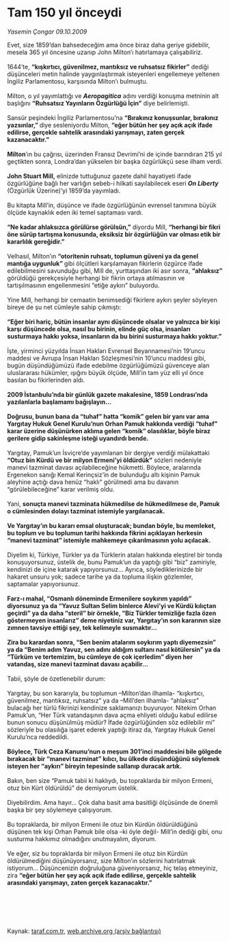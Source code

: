 # Tam 150 yıl önceydi

*Yasemin Çongar 09.10.2009*

<div class="taraf_structure_2col_1zq">
<div class="margen_n">



 <p>Evet, size 1859’dan bahsedeceğim ama önce biraz daha geriye gidebilir, mesela 365 yıl öncesine uzanıp John Milton’ı hatırlamaya çalışabiliriz. <br/><br/>1644’te, <b>“kışkırtıcı, güvenilmez, mantıksız ve ruhsatsız fikirler”</b> dediği düşünceleri metin halinde yaygınlaştırmak isteyenleri engellemeye yeltenen İngiliz Parlamentosu, karşısında Milton’ı bulmuştu. <br/><br/>Milton, o yıl yayımlattığı ve <b><i>Aeropagitica</i></b> adını verdiği konuşma metninin alt başlığını <b>“Ruhsatsız Yayınların Özgürlüğü İçin”</b> diye belirlemişti. <br/><br/>Sansür peşindeki İngiliz Parlamentosu’na <b>“Bırakınız konuşsunlar, bırakınız yazsınlar,” </b>diye sesleniyordu Milton, <b>“eğer bütün her şey açık açık ifade edilirse, gerçekle sahtelik arasındaki yarışmayı, zaten gerçek kazanacaktır.” </b><b><br/><br/>Milton</b>’ın bu çağrısı, üzerinden Fransız Devrimi’ni de içinde barındıran 215 yıl geçtikten sonra, Londra’dan yükselen bir başka özgürlükçü sese ilham verdi. <b><br/><br/>John Stuart Mill,</b> elinizde tuttuğunuz gazete dahil hayatiyeti ifade özgürlüğüne bağlı her varlığın sebeb-i hilkati sayılabilecek eseri <b><i>On Liberty</i></b> (Özgürlük Üzerine)’yi 1859’da yayımladı. <br/><br/>Bu kitapta Mill’in, düşünce ve ifade özgürlüğünün evrensel tanımına büyük ölçüde kaynaklık eden iki temel saptaması vardı. <b><br/><br/>“Ne kadar ahlaksızca görülürse görülsün,”</b> diyordu Mill, <b>“herhangi bir fikri öne sürüp tartışma konusunda, eksiksiz bir özgürlüğün var olması etik bir kararlılık gereğidir.”</b> <br/><br/>Velhasıl, Milton’ın <b>“otoritenin ruhsatı, toplumun güveni ya da genel mantığa uygunluk” </b>gibi ölçütleri karşılamayan fikirlerin özgürce ifade edilebilmesini savunduğu gibi, Mill de, yurttaşından iki asır sonra, <b>“ahlaksız” </b>görüldüğü gerekçesiyle herhangi bir fikrin ortaya atılmasının ve tartışılmasının engellenmesini “etiğe aykırı” buluyordu. <br/><br/>Yine Mill, herhangi bir cemaatin benimsediği fikirlere aykırı şeyler söyleyen bireye de şu net cümleyle sahip çıkmıştı: <b><br/><br/>“Eğer biri hariç, bütün insanlar aynı düşüncede olsalar ve yalnızca bir kişi karşı düşüncede olsa, nasıl bu birinin, elinde güç olsa, insanları susturmaya hakkı yoksa, insanların da bu birini susturmaya hakkı yoktur.”</b> <br/><br/>İşte, yirminci yüzyılda İnsan Hakları Evrensel Beyannamesi’nin 19’uncu maddesi ve Avrupa İnsan Hakları Sözleşmesi’nin 10’uncu maddesi gibi, bugün düşündüğümüzü ifade edebilme özgürlüğümüzü güvenceye alan uluslararası hükümler, ışığını büyük ölçüde, Mill’in tam yüz elli yıl önce basılan bu fikirlerinden aldı. <b><br/><br/>2009 İstanbulu’nda bir günlük gazete makalesine, 1859 Londrası’nda yazılanlarla başlamamı bağışlayın...</b> <b><br/><br/>Doğrusu, bunun bana da “tuhaf” hatta “komik” gelen bir yanı var ama Yargıtay Hukuk Genel Kurulu’nun Orhan Pamuk hakkında verdiği “tuhaf” karar üzerine düşünürken aklıma gelen “komik” olasılıklar, böyle biraz gerilere gidip sakinleşme isteği uyandırdı bende.</b> <br/><br/>Yargıtay, Pamuk’un İsviçre’de yayımlanan bir dergiye verdiği mülakattaki <b>“Otuz bin Kürdü ve bir milyon Ermeni’yi öldürdük”</b> sözleri nedeniyle manevi tazminat davası açılabileceğine hükmetti. Böylece, aralarında Ergenekon sanığı Kemal Kerinçsiz’in de bulunduğu altı kişinin Pamuk aleyhine açtığı dava henüz “haklı” görülmedi ama bu davanın “görülebileceğine” karar verilmiş oldu. <br/><br/>Yani, <b>sonuçta manevi tazminata hükmedilse de hükmedilmese de, Pamuk o cümlesinden dolayı tazminat istemiyle yargılanacak.</b> <b><br/><br/>Ve Yargıtay’ın bu kararı emsal oluşturacak; bundan böyle, bu memleket, bu toplum ve bu toplumun tarihi hakkında fikrini açıklayan herkesin “manevi tazminat” istemiyle mahkemeye çıkarılmasının yolu açılacak.</b> <br/><br/>Diyelim ki, Türkiye, Türkler ya da Türklerin ataları hakkında eleştirel bir tonda konuşuyorsunuz, üstelik de, bunu Pamuk’un da yaptığı gibi “biz” zamiriyle, kendinizi de içine katarak yapıyorsunuz... Ayrıca, söylediklerinizde bir hakaret unsuru yok; sadece tarihe ya da topluma ilişkin gözlemler, saptamalar yapıyorsunuz. <b><br/><br/>Farz-ı mahal, “Osmanlı döneminde Ermenilere soykırım yapıldı” diyorsunuz ya da “Yavuz Sultan Selim binlerce Alevi’yi ve Kürdü kılıçtan geçirdi” ya da daha “steril” bir örnekle, “Biz Türkler temizliğe fazla özen göstermeyen insanlarız” deme niyetiniz var, Yargıtay’ın son kararının size zımnen tavsiye ettiği şey, tek kelimeyle susmaktır...</b> <b><br/><br/>Zira bu karardan sonra, “Sen benim atalarım soykırım yaptı diyemezsin” ya da “Benim adım Yavuz, sen adını aldığım sultanı nasıl kötülersin” ya da “Türküm ve tertemizim, bu cümleye de çok içerledim” diyen her vatandaş, size manevi tazminat davası açabilir...</b> <br/><br/>Tabii, şöyle de özetlenebilir durum: <br/><br/>Yargıtay, bu son kararıyla, bu toplumun –Milton’dan ilhamla- “kışkırtıcı, güvenilmez, mantıksız, ruhsatsız” ya da –Mill’den ilhamla- “ahlaksız” bulacağı her türlü fikrinizi kendinize saklamanızı buyuruyor. Nitekim Orhan Pamuk’un, “Her Türk vatandaşının dava açma ehliyeti olduğu kabul edilirse bunun sonucu düşünülmüş müdür? İfade özgürlüğünden söz edilebilir mi” sözleriyle bu olasılığa işaret ederek yaptığı itiraz da, Yargıtay Hukuk Genel Kurulu’nca reddedildi. <b><br/><br/>Böylece, Türk Ceza Kanunu’nun o meşum 301’inci maddesini bile gölgede bırakacak bir “manevi tazminat” kılıcı, bu ülkede düşündüğünü söylemek isteyen her “aykırı” bireyin tepesinde sallanıp duracak artık.</b> <br/><br/>Bakın, ben size “Pamuk tabii ki haklıydı, bu topraklarda bir milyon Ermeni, otuz bin Kürt öldürüldü” de demiyorum üstelik. <br/><br/>Diyebilirdim. Ama hayır... Çok daha basit ama basitliği ölçüsünde de önemli başka bir şey söylemeye çalışıyorum. <br/><br/>Bu topraklarda, bir milyon Ermeni ile otuz bin Kürdün öldürüldüğünü düşünen tek kişi Orhan Pamuk bile olsa –ki öyle değil- Mill’in dediği gibi, onu susturma hakkımız olmadığını unutmayalım, diyorum. <br/><br/>Ve eğer, siz bu topraklarda bir milyon Ermeni ile otuz bin Kürdün öldürülmediğini düşünüyorsanız, size Milton’ın sözlerini hatırlatmak istiyorum... Düşüncenizin doğruluğuna güveniyorsanız, hiç telaş etmeyiniz, zira <b>“eğer bütün her şey açık açık ifade edilirse, gerçekle sahtelik arasındaki yarışmayı, zaten gerçek kazanacaktır.”</b></p>
<br/>
<br/>
<br/>



<br/>


<div id="taraf_not">
</div>

</div>


</div>

Kaynak: [taraf.com.tr](http://taraf.com.tr:80/makale/7838.htm), [web.archive.org (arşiv bağlantısı)](http://web.archive.org/web/20091216134130/http://taraf.com.tr:80/makale/7838.htm)
